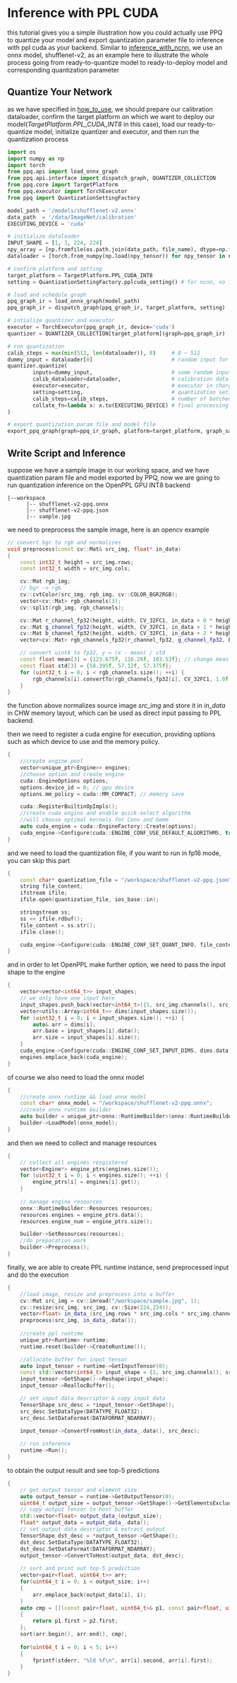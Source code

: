 # Inference with PPL CUDA
this tutorial gives you a simple illustration how you could actually use PPQ to quantize your model and export
quantization parameter file to inference with ppl cuda as your backend. Similar to [inference_with_ncnn](./inference_with_ncnn.md), we use an onnx model, shufflenet-v2, as an example here to illustrate the whole process
going from ready-to-quantize model to ready-to-deploy model and corresponding quantization parameter 

## Quantize Your Network
as we have specified in [how_to_use](./how_to_use.md), we should prepare our calibration dataloader, confirm
the target platform on which we want to deploy our model(*TargetPlatform.PPL_CUDA_INT8* in this case), load our
ready-to-quantize model, initialize quantizer and executor, and then run the quantization process
```python
import os
import numpy as np
import torch
from ppq.api import load_onnx_graph
from ppq.api.interface import dispatch_graph, QUANTIZER_COLLECTION
from ppq.core import TargetPlatform
from ppq.executor import TorchExecutor
from ppq import QuantizationSettingFactory

model_path = '/models/shufflenet-v2.onnx'
data_path  = '/data/ImageNet/calibration'
EXECUTING_DEVICE = 'cuda'

# initialize dataloader 
INPUT_SHAPE = [1, 3, 224, 224]
npy_array = [np.fromfile(os.path.join(data_path, file_name), dtype=np.float32).reshape(*INPUT_SHAPE) for file_name in os.listdir(data_path)]
dataloader = [torch.from_numpy(np.load(npy_tensor)) for npy_tensor in npy_array]

# confirm platform and setting
target_platform = TargetPlatform.PPL_CUDA_INT8
setting = QuantizationSettingFactory.pplcuda_setting() # for ncnn, no fusion

# load and schedule graph
ppq_graph_ir = load_onnx_graph(model_path)
ppq_graph_ir = dispatch_graph(ppq_graph_ir, target_platform, setting)

# intialize quantizer and executor
executor = TorchExecutor(ppq_graph_ir, device='cuda')
quantizer = QUANTIZER_COLLECTION[target_platform](graph=ppq_graph_ir)

# run quantization
calib_steps = max(min(512, len(dataloader)), 8)     # 8 ~ 512
dummy_input = dataloader[0]                         # random input for meta tracing
quantizer.quantize(
        inputs=dummy_input,                         # some random input tensor, should be list or dict for multiple inputs
        calib_dataloader=dataloader,                # calibration dataloader
        executor=executor,                          # executor in charge of everywhere graph execution is needed
        setting=setting,                            # quantization setting
        calib_steps=calib_steps,                    # number of batched data needed in calibration, 8~512
        collate_fn=lambda x: x.to(EXECUTING_DEVICE) # final processing of batched data tensor
)

# export quantization param file and model file
export_ppq_graph(graph=ppq_ir_graph, platform=target_platform, graph_save_to='shufflenet-v2-ppq', config_save_to='shufflenet-v2-ppq.json')
```

## Write Script and Inference
suppose we have a sample image in our working space, and we have quantization param file and model exported by
PPQ, now we are going to run quantization inference on the OpenPPL GPU INT8 backend
```
|--workspace
      |-- shufflenet-v2-ppq.onnx
      |-- shufflenet-v2-ppq.json
      |-- sample.jpg
```
we need to preprocess the sample image, here is an opencv example
```c++
// convert bgr to rgb and normalizes
void preprocess(const cv::Mat& src_img, float* in_data)
{
    const int32_t height = src_img.rows;
    const int32_t width = src_img.cols;

    cv::Mat rgb_img;
    // bgr -> rgb
    cv::cvtColor(src_img, rgb_img, cv::COLOR_BGR2RGB);
    vector<cv::Mat> rgb_channels(3);
    cv::split(rgb_img, rgb_channels);

    cv::Mat r_channel_fp32(height, width, CV_32FC1, in_data + 0 * height * width);
    cv::Mat g_channel_fp32(height, width, CV_32FC1, in_data + 1 * height * width);
    cv::Mat b_channel_fp32(height, width, CV_32FC1, in_data + 2 * height * width);
    vector<cv::Mat> rgb_channels_fp32{r_channel_fp32, g_channel_fp32, b_channel_fp32};

    // convert uint8 to fp32, y = (x - mean) / std
    const float mean[3] = {123.675f, 116.28f, 103.53f}; // change mean & std according to your dataset & training param
    const float std[3] = {58.395f, 57.12f, 57.375f};
    for (uint32_t i = 0; i < rgb_channels.size(); ++i) {
        rgb_channels[i].convertTo(rgb_channels_fp32[i], CV_32FC1, 1.0f / std[i], -mean[i] / std[i]);
    }
}
```
the function above normalizes source image *src_img* and store it in *in_data* in CHW memory layout, which can be used
as direct input passing to PPL backend.

then we need to register a cuda engine for execution, providing options such as which device to use and the memory policy.
```c++
{
    //create engine pool
    vector<unique_ptr<Engine>> engines;
    //choose option and create engine
    cuda::EngineOptions options;
    options.device_id = 0; // gpu device
    options.mm_policy = cuda::MM_COMPACT; // memory save

    cuda::RegisterBuiltinOpImpls();
    //create cuda engine and enable quick-select algorithm
    //will choose optimal kernels for Conv and Gemm
    auto cuda_engine = cuda::EngineFactory::Create(options);
    cuda_engine->Configure(cuda::ENGINE_CONF_USE_DEFAULT_ALGORITHMS, true);
}
```
and we need to load the quantization file, if you want to run in fp16 mode, you can skip this part
```c++
{
    const char* quantization_file = "/workspace/shufflenet-v2-ppq.json";
    string file_content;
    ifstream ifile;
    ifile.open(quantization_file, ios_base::in);

    stringstream ss;
    ss << ifile.rdbuf();
    file_content = ss.str();
    ifile.close();

    cuda_engine->Configure(cuda::ENGINE_CONF_SET_QUANT_INFO, file_content.c_str());
}
```
and in order to let OpenPPL make further option, we need to pass the input shape to the engine
```c++
{
    vector<vector<int64_t>> input_shapes;
    // we only have one input here
    input_shapes.push_back(vector<int64_t>({1, src_img.channels(), src_img.rows, src_img.cols}));
    vector<utils::Array<int64_t>> dims(input_shapes.size());
    for (uint32_t i = 0; i < input_shapes.size(); ++i) {
        auto& arr = dims[i];
        arr.base = input_shapes[i].data();
        arr.size = input_shapes[i].size();
    }
    cuda_engine->Configure(cuda::ENGINE_CONF_SET_INPUT_DIMS, dims.data(), dims.size());
    engines.emplace_back(cuda_engine);
}
```
of course we also need to load the onnx model
```c++
{
    //create onnx runtime && load onnx model
    const char* onnx_model = "/workspace/shufflenet-v2-ppq.onnx";
    //create onnx runtime builder
    auto builder = unique_ptr<onnx::RuntimeBuilder>(onnx::RuntimeBuilderFactory::Create());
    builder->LoadModel(onnx_model);
}
```
and then we need to collect and manage resources
```c++
{
    // collect all engines resgistered
    vector<Engine*> engine_ptrs(engines.size());
    for (uint32_t i = 0; i < engines.size(); ++i) {
        engine_ptrs[i] = engines[i].get();
    }
    
    // manage engine resources
    onnx::RuntimeBuilder::Resources resources;
    resources.engines = engine_ptrs.data();
    resources.engine_num = engine_ptrs.size();

    builder->SetResources(resources);
    //do preparation work
    builder->Preprocess();
}
```
finally, we are able to create PPL runtime instance, send preprocessed input and do the execution
```c++
{
    //load image, resize and preprocess into a buffer
    cv::Mat src_img = cv::imread("/workspace/sample.jpg", 1);
    cv::resize(src_img, src_img, cv::Size(224,224));
    vector<float> in_data_(src_img.rows * src_img.cols * src_img.channels());
    preprocess(src_img, in_data_.data());
    
    //create ppl runtime
    unique_ptr<Runtime> runtime;
    runtime.reset(builder->CreateRuntime());

    //allocate buffer for input tensor
    auto input_tensor = runtime->GetInputTensor(0);
    const std::vector<int64_t> input_shape = {1, src_img.channels(), src_img.rows, src_img.cols};
    input_tensor->GetShape()->Reshape(input_shape);
    input_tensor->ReallocBuffer();

    // set input data descriptor & copy input data
    TensorShape src_desc = *input_tensor->GetShape();
    src_desc.SetDataType(DATATYPE_FLOAT32);
    src_desc.SetDataFormat(DATAFORMAT_NDARRAY);

    input_tensor->ConvertFromHost(in_data_.data(), src_desc);
    
    // run inference
    runtime->Run();
}
```
to obtain the output result and see top-5 predictions
```c++
{
    // get output tensor and element size
    auto output_tensor = runtime->GetOutputTensor(0);
    uint64_t output_size = output_tensor->GetShape()->GetElementsExcludingPadding();
    // copy output tensor to host buffer
    std::vector<float> output_data_(output_size);
    float* output_data = output_data_.data();
    // set output data descriptor & extract output
    TensorShape dst_desc = *output_tensor->GetShape();
    dst_desc.SetDataType(DATATYPE_FLOAT32);
    dst_desc.SetDataFormat(DATAFORMAT_NDARRAY);
    output_tensor->ConvertToHost(output_data, dst_desc);
    
    // sort and print out top-5 prediction
    vector<pair<float, uint64_t>> arr;
    for(uint64_t i = 0; i < output_size; i++)
    {
        arr.emplace_back(output_data[i], i);
    }
    auto cmp = [](const pair<float, uint64_t>& p1, const pair<float, uint64_t>& p2) -> bool
    {
        return p1.first > p2.first;
    };
    sort(arr.begin(), arr.end(), cmp);
    
    for(uint64_t i = 0; i < 5; i++)
    {
        fprintf(stderr, "%ld %f\n", arr[i].second, arr[i].first);
    }
}
```
